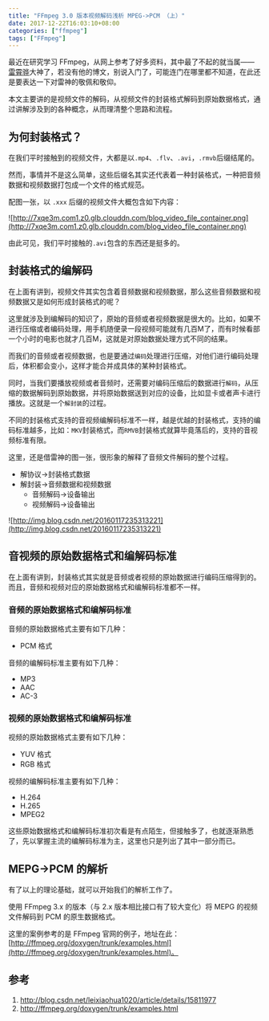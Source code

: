 ```yaml
---
title: "FFmpeg 3.0 版本视频解码浅析 MPEG->PCM （上）"
date: 2017-12-22T16:03:10+08:00
categories: ["ffmpeg"]
tags: ["FFmpeg"]
---
```




最近在研究学习 FFmpeg，从网上参考了好多资料，其中最了不起的就当属——[雷霄骅](http://blog.csdn.net/leixiaohua1020)大神了，若没有他的博文，别说入门了，可能连门在哪里都不知道，在此还是要表达一下对雷神的敬佩和敬仰。

本文主要讲的是视频文件的解码，从视频文件的封装格式解码到原始数据格式，通过讲解涉及到的各种概念，从而理清整个思路和流程。

<!--more-->

## 为何封装格式？

在我们平时接触到的视频文件，大都是以`.mp4`、`.flv`、`.avi`，`.rmvb`后缀结尾的。

然而，事情并不是这么简单，这些后缀名其实还代表着一种封装格式，一种把音频数据和视频数据打包成一个文件的格式规范。

配图一张，以 `.xxx` 后缀的视频文件大概包含如下内容：

![http://7xqe3m.com1.z0.glb.clouddn.com/blog_video_file_container.png](http://7xqe3m.com1.z0.glb.clouddn.com/blog_video_file_container.png)

由此可见，我们平时接触的`.avi`包含的东西还是挺多的。

## 封装格式的编解码

在上面有讲到，视频文件其实包含着音频数据和视频数据，那么这些音频数据和视频数据又是如何形成封装格式的呢？

这里就涉及到编解码的知识了，原始的音频或者视频数据是很大的。比如，如果不进行压缩或者编码处理，用手机随便录一段视频可能就有几百M了，而有时候看部一个小时的电影也就才几百M，这就是对原始数据处理方式不同的结果。

而我们的音频或者视频数据，也是要通过`编码`处理进行压缩，对他们进行编码处理后，体积都会变小，这样才能合并成具体的某种封装格式。

同时，当我们要播放视频或者音频时，还需要对编码压缩后的数据进行`解码`，从压缩的数据解码到原始数据，并将原始数据送到对应的设备，比如显卡或者声卡进行播放。这就是一个`解封装`的过程。

不同的封装格式支持的音视频编解码标准不一样，越是优越的封装格式，支持的编码标准越多，比如：`MKV`封装格式，而`RMVB`封装格式就算毕竟落后的，支持的音视频标准有限。

这里，还是借雷神的图一张，很形象的解释了音频文件解码的整个过程。

*	解协议->封装格式数据
*	解封装->音频数据和视频数据
	*	音频解码->设备输出
	*	视频解码->设备输出

![http://img.blog.csdn.net/20160117235313221](http://img.blog.csdn.net/20160117235313221)

## 音视频的原始数据格式和编解码标准

在上面有讲到，封装格式其实就是音频或者视频的原始数据进行编码压缩得到的。而且，音频和视频对应的原始数据格式和编解码标准都不一样。

### 音频的原始数据格式和编解码标准

音频的原始数据格式主要有如下几种：

*	PCM 格式

音频的编解码标准主要有如下几种：

*	MP3 
*	AAC
*	AC-3

### 视频的原始数据格式和编解码标准

视频的原始数据格式主要有如下几种：

*	YUV 格式
*	RGB 格式

视频的编解码标准主要有如下几种：

*	H.264
*	H.265
*	MPEG2

这些原始数据格式和编解码标准初次看是有点陌生，但接触多了，也就逐渐熟悉了，先以掌握主流的编解码标准为主，这里也只是列出了其中一部分而已。

## MEPG->PCM 的解析

有了以上的理论基础，就可以开始我们的解析工作了。

使用 FFmpeg 3.x 的版本（与 2.x 版本相比接口有了较大变化）将 MEPG 的视频文件解码到 PCM 的原生数据格式。

这里的案例参考的是 FFmpeg 官网的例子，地址在此：[http://ffmpeg.org/doxygen/trunk/examples.html](http://ffmpeg.org/doxygen/trunk/examples.html)。



## 参考
1. http://blog.csdn.net/leixiaohua1020/article/details/15811977
2. http://ffmpeg.org/doxygen/trunk/examples.html


